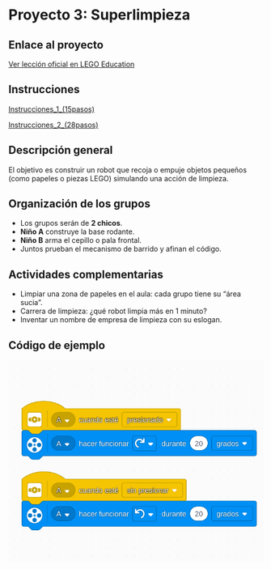 
# Proyecto 3: Superlimpieza
## Enlace al proyecto
[Ver lección oficial en LEGO Education](https://education.lego.com/es-es/lessons/prime-invention-squad/super-cleanup/)

## Instrucciones
[Instrucciones_1_(15pasos)](https://assets.education.lego.com/v3/assets/blt293eea581807678a/bltdb108d96005a741c/5ec96f33e014445192ea99e2/supercleaup-bi-pdf-book3of3.pdf?locale=es-es)

[Instrucciones_2_(28pasos)](https://assets.education.lego.com/v3/assets/blt293eea581807678a/blt7f0d32ef5ad51e71/5ec96f446676f37c355f9599/supercleaup-bi-pdf-book1of3.pdf?locale=es-es)

## Descripción general
El objetivo es construir un robot que recoja o empuje objetos pequeños (como papeles o piezas LEGO) simulando una acción de limpieza.

## Organización de los grupos
- Los grupos serán de **2 chicos**.
- **Niño A** construye la base rodante.
- **Niño B** arma el cepillo o pala frontal.
- Juntos prueban el mecanismo de barrido y afinan el código.

## Actividades complementarias
- Limpiar una zona de papeles en el aula: cada grupo tiene su “área sucia”.
- Carrera de limpieza: ¿qué robot limpia más en 1 minuto?
- Inventar un nombre de empresa de limpieza con su eslogan.

## Código de ejemplo

![codSuperLimpieza](./img1/superLimpieza.png)

